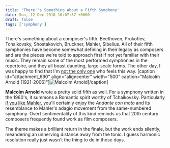 ```yaml
---
title: 'There''s Something About a Fifth Symphony'
date: Sun, 12 Dec 2010 10:07:37 +0000
draft: false
tags: ['symphony']
---
```


There's something about a composer's fifth. Beethoven, Prokofiev, Tchaikovsky, Shostakovich, Bruckner, Mahler, Sibelius. All of their fifth symphonies have become somewhat defining in their legacy as composers and are the pieces we're told to approach first if not yet familiar with their music. They remain some of the most performed symphonies in the repertoire, and they all boast daunting, large-scale forms. The other day, I was happy to find that I'm [not the only one](http://www.overgrownpath.com/2008/10/what-is-it-about-fifth-symphonies.html "5th Symphonies") who feels this way. \[caption id="attachment\_690" align="aligncenter" width="500" caption="Malcolm Arnold (1921-2006)"\]![Malcolm Arnold](https://alexchao-blog-media.s3.amazonaws.com/2021/07/6a164-arnold.jpg "Malcolm Arnold")\[/caption\]

**Malcolm Arnold** wrote a pretty solid fifth as well. For a symphony written in the 1960's, it summons a Romantic spirit worthy of Tchaikovsky. Particularly [if you like Mahler](http://www.overgrownpath.com/2010/12/if-you-like-mahler-and-who-doesnt-try.html "If you like Mahler"), you'll certainly enjoy the _Andante con moto_ and its resemblance to Mahler's adagio movement from the same-numbered symphony. Overt sentimentality of this kind reminds us that 20th century composers frequently found work as film composers.

The theme makes a brilliant return in the finale, but the work ends silently, meandering an unnerving distance away from the tonic. I guess harmonic resolution really just wasn't the thing to do in those days.
